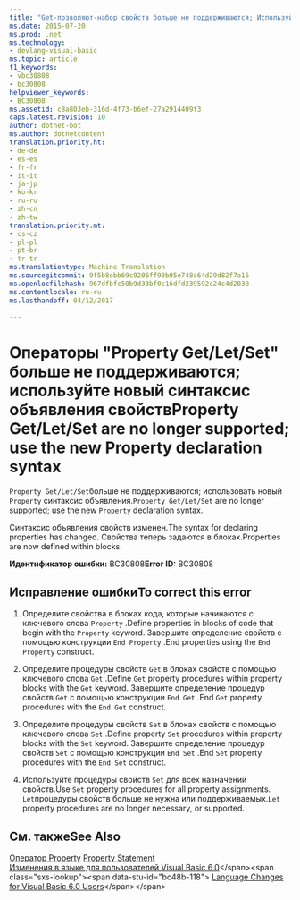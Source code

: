 ```yaml
---
title: "Get-позволяют-набор свойств больше не поддерживаются; Используйте новый синтаксис объявления свойства | Документы Microsoft"
ms.date: 2015-07-20
ms.prod: .net
ms.technology:
- devlang-visual-basic
ms.topic: article
f1_keywords:
- vbc30808
- bc30808
helpviewer_keywords:
- BC30808
ms.assetid: c8a803eb-316d-4f73-b6ef-27a2914409f3
caps.latest.revision: 10
author: dotnet-bot
ms.author: dotnetcontent
translation.priority.ht:
- de-de
- es-es
- fr-fr
- it-it
- ja-jp
- ko-kr
- ru-ru
- zh-cn
- zh-tw
translation.priority.mt:
- cs-cz
- pl-pl
- pt-br
- tr-tr
ms.translationtype: Machine Translation
ms.sourcegitcommit: 9f5b8ebb69c9206ff90b05e748c64d29d82f7a16
ms.openlocfilehash: 967dfbfc50b9d33bf0c16dfd239592c24c4d2038
ms.contentlocale: ru-ru
ms.lasthandoff: 04/12/2017

---
```

# <a name="property-getletset-are-no-longer-supported-use-the-new-property-declaration-syntax"></a><span data-ttu-id="bc48b-102">Операторы "Property Get/Let/Set" больше не поддерживаются; используйте новый синтаксис объявления свойств</span><span class="sxs-lookup"><span data-stu-id="bc48b-102">Property Get/Let/Set are no longer supported; use the new Property declaration syntax</span></span>
<span data-ttu-id="bc48b-103">`Property Get/Let/Set`больше не поддерживаются; использовать новый `Property` синтаксис объявления.</span><span class="sxs-lookup"><span data-stu-id="bc48b-103">`Property Get/Let/Set` are no longer supported; use the new `Property` declaration syntax.</span></span>  
  
 <span data-ttu-id="bc48b-104">Синтаксис объявления свойств изменен.</span><span class="sxs-lookup"><span data-stu-id="bc48b-104">The syntax for declaring properties has changed.</span></span> <span data-ttu-id="bc48b-105">Свойства теперь задаются в блоках.</span><span class="sxs-lookup"><span data-stu-id="bc48b-105">Properties are now defined within blocks.</span></span>  
  
 <span data-ttu-id="bc48b-106">**Идентификатор ошибки:** BC30808</span><span class="sxs-lookup"><span data-stu-id="bc48b-106">**Error ID:** BC30808</span></span>  
  
## <a name="to-correct-this-error"></a><span data-ttu-id="bc48b-107">Исправление ошибки</span><span class="sxs-lookup"><span data-stu-id="bc48b-107">To correct this error</span></span>  
  
1.  <span data-ttu-id="bc48b-108">Определите свойства в блоках кода, которые начинаются с ключевого слова `Property` .</span><span class="sxs-lookup"><span data-stu-id="bc48b-108">Define properties in blocks of code that begin with the `Property` keyword.</span></span> <span data-ttu-id="bc48b-109">Завершите определение свойств с помощью конструкции `End Property` .</span><span class="sxs-lookup"><span data-stu-id="bc48b-109">End properties using the `End Property` construct.</span></span>  
  
2.  <span data-ttu-id="bc48b-110">Определите процедуры свойств `Get` в блоках свойств с помощью ключевого слова `Get` .</span><span class="sxs-lookup"><span data-stu-id="bc48b-110">Define `Get` property procedures within property blocks with the `Get` keyword.</span></span> <span data-ttu-id="bc48b-111">Завершите определение процедур свойств `Get` с помощью конструкции `End Get` .</span><span class="sxs-lookup"><span data-stu-id="bc48b-111">End `Get` property procedures with the `End Get` construct.</span></span>  
  
3.  <span data-ttu-id="bc48b-112">Определите процедуры свойств `Set` в блоках свойств с помощью ключевого слова `Set` .</span><span class="sxs-lookup"><span data-stu-id="bc48b-112">Define property `Set` procedures within property blocks with the `Set` keyword.</span></span> <span data-ttu-id="bc48b-113">Завершите определение процедур свойств `Set` с помощью конструкции `End Set` .</span><span class="sxs-lookup"><span data-stu-id="bc48b-113">End `Set` property procedures with the `End Set` construct.</span></span>  
  
4.  <span data-ttu-id="bc48b-114">Используйте процедуры свойств `Set` для всех назначений свойств.</span><span class="sxs-lookup"><span data-stu-id="bc48b-114">Use `Set` property procedures for all property assignments.</span></span> <span data-ttu-id="bc48b-115">`Let`процедуры свойств больше не нужна или поддерживаемых.</span><span class="sxs-lookup"><span data-stu-id="bc48b-115">`Let` property procedures are no longer necessary, or supported.</span></span>  
  
## <a name="see-also"></a><span data-ttu-id="bc48b-116">См. также</span><span class="sxs-lookup"><span data-stu-id="bc48b-116">See Also</span></span>  
 <span data-ttu-id="bc48b-117">[Оператор Property](../../visual-basic/language-reference/statements/property-statement.md) </span><span class="sxs-lookup"><span data-stu-id="bc48b-117">[Property Statement](../../visual-basic/language-reference/statements/property-statement.md) </span></span>  
<span data-ttu-id="bc48b-118"> [Изменения в языке для пользователей Visual Basic 6.0](https://msdn.microsoft.com/library/skw8dhdd(v=vs.90).aspx)</span><span class="sxs-lookup"><span data-stu-id="bc48b-118"> [Language Changes for Visual Basic 6.0 Users](https://msdn.microsoft.com/library/skw8dhdd(v=vs.90).aspx)</span></span>
